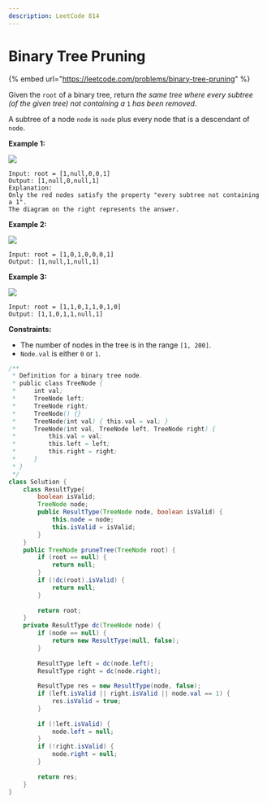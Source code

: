 ```yaml
---
description: LeetCode 814
---
```


# Binary Tree Pruning

{% embed url="https://leetcode.com/problems/binary-tree-pruning" %}

Given the `root` of a binary tree, return _the same tree where every subtree (of the given tree) not containing a_ `1` _has been removed_.

A subtree of a node `node` is `node` plus every node that is a descendant of `node`.

&#x20;

**Example 1:**

![](https://s3-lc-upload.s3.amazonaws.com/uploads/2018/04/06/1028\_2.png)

```
Input: root = [1,null,0,0,1]
Output: [1,null,0,null,1]
Explanation: 
Only the red nodes satisfy the property "every subtree not containing a 1".
The diagram on the right represents the answer.
```

**Example 2:**

![](https://s3-lc-upload.s3.amazonaws.com/uploads/2018/04/06/1028\_1.png)

```
Input: root = [1,0,1,0,0,0,1]
Output: [1,null,1,null,1]
```

**Example 3:**

![](https://s3-lc-upload.s3.amazonaws.com/uploads/2018/04/05/1028.png)

```
Input: root = [1,1,0,1,1,0,1,0]
Output: [1,1,0,1,1,null,1]
```

&#x20;

**Constraints:**

* The number of nodes in the tree is in the range `[1, 200]`.
* `Node.val` is either `0` or `1`.

```java
/**
 * Definition for a binary tree node.
 * public class TreeNode {
 *     int val;
 *     TreeNode left;
 *     TreeNode right;
 *     TreeNode() {}
 *     TreeNode(int val) { this.val = val; }
 *     TreeNode(int val, TreeNode left, TreeNode right) {
 *         this.val = val;
 *         this.left = left;
 *         this.right = right;
 *     }
 * }
 */
class Solution {
    class ResultType{
        boolean isValid;
        TreeNode node;
        public ResultType(TreeNode node, boolean isValid) {
            this.node = node;
            this.isValid = isValid;
        }
    }
    public TreeNode pruneTree(TreeNode root) {
        if (root == null) {
            return null;
        }
        if (!dc(root).isValid) {
            return null;
        }
        
        return root;
    }
    private ResultType dc(TreeNode node) {
        if (node == null) {
            return new ResultType(null, false);
        }
        
        ResultType left = dc(node.left);
        ResultType right = dc(node.right);
        
        ResultType res = new ResultType(node, false);
        if (left.isValid || right.isValid || node.val == 1) {
            res.isValid = true;
        }
        
        if (!left.isValid) {
            node.left = null;
        }
        if (!right.isValid) {
            node.right = null;
        }
        
        return res;
    }
}
```
